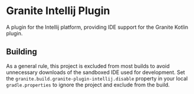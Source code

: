 # Granite Intellij Plugin

A plugin for the Intellij platform, providing IDE support for the Granite Kotlin plugin.

## Building

As a general rule, this project is excluded from most builds to avoid unnecessary downloads of the sandboxed IDE used
for development. Set the `granite.build.granite-plugin-intellij.disable` property in your local `gradle.properties`
to ignore the project and exclude from the build.
